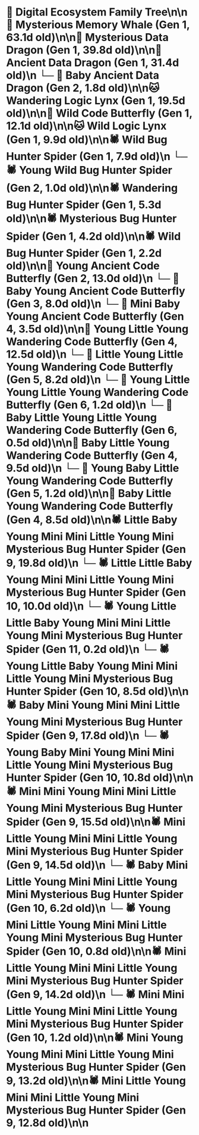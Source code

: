 # 🌳 Digital Ecosystem Family Tree\n\n🐋 Mysterious Memory Whale (Gen 1, 63.1d old)\n\n🐉 Mysterious Data Dragon (Gen 1, 39.8d old)\n\n🐉 Ancient Data Dragon (Gen 1, 31.4d old)\n  └─ 🐉 Baby Ancient Data Dragon (Gen 2, 1.8d old)\n\n🐱 Wandering Logic Lynx (Gen 1, 19.5d old)\n\n🦋 Wild Code Butterfly (Gen 1, 12.1d old)\n\n🐱 Wild Logic Lynx (Gen 1, 9.9d old)\n\n🕷️ Wild Bug Hunter Spider (Gen 1, 7.9d old)\n  └─ 🕷️ Young Wild Bug Hunter Spider (Gen 2, 1.0d old)\n\n🕷️ Wandering Bug Hunter Spider (Gen 1, 5.3d old)\n\n🕷️ Mysterious Bug Hunter Spider (Gen 1, 4.2d old)\n\n🕷️ Wild Bug Hunter Spider (Gen 1, 2.2d old)\n\n🦋 Young Ancient Code Butterfly (Gen 2, 13.0d old)\n  └─ 🦋 Baby Young Ancient Code Butterfly (Gen 3, 8.0d old)\n    └─ 🦋 Mini Baby Young Ancient Code Butterfly (Gen 4, 3.5d old)\n\n🦋 Young Little Young Wandering Code Butterfly (Gen 4, 12.5d old)\n  └─ 🦋 Little Young Little Young Wandering Code Butterfly (Gen 5, 8.2d old)\n    └─ 🦋 Young Little Young Little Young Wandering Code Butterfly (Gen 6, 1.2d old)\n    └─ 🦋 Baby Little Young Little Young Wandering Code Butterfly (Gen 6, 0.5d old)\n\n🦋 Baby Little Young Wandering Code Butterfly (Gen 4, 9.5d old)\n  └─ 🦋 Young Baby Little Young Wandering Code Butterfly (Gen 5, 1.2d old)\n\n🦋 Baby Little Young Wandering Code Butterfly (Gen 4, 8.5d old)\n\n🕷️ Little Baby Young Mini Mini Little Young Mini Mysterious Bug Hunter Spider (Gen 9, 19.8d old)\n  └─ 🕷️ Little Little Baby Young Mini Mini Little Young Mini Mysterious Bug Hunter Spider (Gen 10, 10.0d old)\n    └─ 🕷️ Young Little Little Baby Young Mini Mini Little Young Mini Mysterious Bug Hunter Spider (Gen 11, 0.2d old)\n  └─ 🕷️ Young Little Baby Young Mini Mini Little Young Mini Mysterious Bug Hunter Spider (Gen 10, 8.5d old)\n\n🕷️ Baby Mini Young Mini Mini Little Young Mini Mysterious Bug Hunter Spider (Gen 9, 17.8d old)\n  └─ 🕷️ Young Baby Mini Young Mini Mini Little Young Mini Mysterious Bug Hunter Spider (Gen 10, 10.8d old)\n\n🕷️ Mini Mini Young Mini Mini Little Young Mini Mysterious Bug Hunter Spider (Gen 9, 15.5d old)\n\n🕷️ Mini Little Young Mini Mini Little Young Mini Mysterious Bug Hunter Spider (Gen 9, 14.5d old)\n  └─ 🕷️ Baby Mini Little Young Mini Mini Little Young Mini Mysterious Bug Hunter Spider (Gen 10, 6.2d old)\n  └─ 🕷️ Young Mini Little Young Mini Mini Little Young Mini Mysterious Bug Hunter Spider (Gen 10, 0.8d old)\n\n🕷️ Mini Little Young Mini Mini Little Young Mini Mysterious Bug Hunter Spider (Gen 9, 14.2d old)\n  └─ 🕷️ Mini Mini Little Young Mini Mini Little Young Mini Mysterious Bug Hunter Spider (Gen 10, 1.2d old)\n\n🕷️ Mini Young Young Mini Mini Little Young Mini Mysterious Bug Hunter Spider (Gen 9, 13.2d old)\n\n🕷️ Mini Little Young Mini Mini Little Young Mini Mysterious Bug Hunter Spider (Gen 9, 12.8d old)\n\n